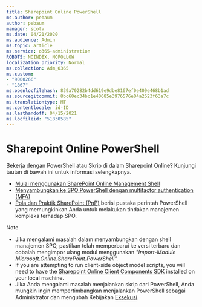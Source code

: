 ```yaml
---
title: Sharepoint Online PowerShell
ms.author: pebaum
author: pebaum
manager: scotv
ms.date: 04/21/2020
ms.audience: Admin
ms.topic: article
ms.service: o365-administration
ROBOTS: NOINDEX, NOFOLLOW
localization_priority: Normal
ms.collection: Adm_O365
ms.custom:
- "9000266"
- "1867"
ms.openlocfilehash: 839a70282b4dd619e9dbe8167ef0e409e468b1ad
ms.sourcegitcommit: 8bc60ec34bc1e40685e3976576e04a2623f63a7c
ms.translationtype: MT
ms.contentlocale: id-ID
ms.lasthandoff: 04/15/2021
ms.locfileid: "51830585"
---
```

# <a name="sharepoint-online-powershell"></a>Sharepoint Online PowerShell

Bekerja dengan PowerShell atau Skrip di dalam Sharepoint Online? Kunjungi tautan di bawah ini untuk informasi selengkapnya.
- [Mulai menggunakan SharePoint Online Management Shell](https://docs.microsoft.com/powershell/sharepoint/sharepoint-online/connect-sharepoint-online?view=sharepoint-ps)
- [Menyambungkan ke SPO PowerShell dengan multifactor authentication (MFA)](https://docs.microsoft.com/powershell/sharepoint/sharepoint-online/connect-sharepoint-online?view=sharepoint-ps#to-connect-with-multifactor-authentication-mfa)
- [Pola dan Praktik SharePoint (PnP)](https://docs.microsoft.com/powershell/sharepoint/sharepoint-pnp/sharepoint-pnp-cmdlets?view=sharepoint-ps) berisi pustaka perintah PowerShell yang memungkinkan Anda untuk melakukan tindakan manajemen kompleks terhadap SPO.

> [!NOTE]
> - Jika mengalami masalah dalam menyambungkan dengan shell manajemen SPO, pastikan telah memperbarui [](https://docs.microsoft.com/powershell/scripting/developer/module/importing-a-powershell-module?view=powershell-7.1) ke versi terbaru dan cobalah mengimpor ulang modul menggunakan *"Import-Module Microsoft.Online.SharePoint.PowerShell".*
> - If you are attempting to run client-side object model scripts, you will need to have the [Sharepoint Online Client Components SDK](https://www.microsoft.com/download/details.aspx?id=42038) installed on your local machine.
> - Jika Anda mengalami masalah menjalankan skrip dari PowerShell, Anda mungkin ingin mempertimbangkan menjalankan PowerShell sebagai Administrator dan mengubah Kebijakan [Eksekusi](https://docs.microsoft.com/powershell/module/microsoft.powershell.core/about/about_execution_policies?view=powershell-6).